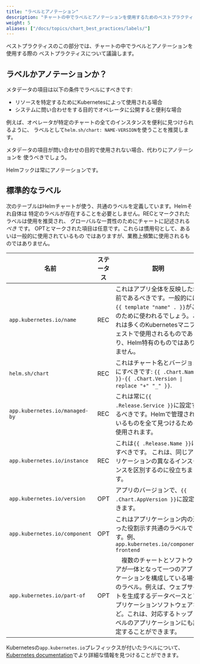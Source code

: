 ```yaml
---
title: "ラベルとアノテーション"
description: "チャートの中でラベルとアノテーションを使用するためのベストプラクティスを解説します。"
weight: 5
aliases: ["/docs/topics/chart_best_practices/labels/"]
---
```


ベストプラクティスのこの部分では、チャートの中でラベルとアノテーションを使用する際の
ベストプラクティスについて議論します。

## ラベルかアノテーションか？

メタデータの項目は以下の条件でラベルにすべきです:

- リソースを特定するためにKubernetesによって使用される場合
- システムに問い合わせをする目的でオペレータに公開すると便利な場合

例えば、オペレータが特定のチャートの全てのインスタンスを便利に見つけられるように、
ラベルとして`helm.sh/chart: NAME-VERSION`を使うことを推奨します。

メタデータの項目が問い合わせの目的で使用されない場合、代わりにアノテーションを
使うべきでしょう。

Helmフックは常にアノテーションです。

## 標準的なラベル

次のテーブルはHelmチャートが使う、共通のラベルを定義しています。Helmそれ自体は
特定のラベルが存在することを必要としません。RECとマークされたラベルは使用を推奨され、
グローバルな一貫性のためにチャートに記述される _べき_ です。
OPTとマークされた項目は任意です。これらは慣用句として、あるいは一般的に使用されているもの
ではありますが、業務上頻繁に使用されるものではありません。

名前|ステータス|説明
-----|------|----------
`app.kubernetes.io/name` | REC | これはアプリ全体を反映した名前であるべきです。一般的には`{{ template "name" . }}`がこのために使われるでしょう。これは多くのKubernetesマニフェストで使用されるものであり、Helm特有のものではありません。
`helm.sh/chart` | REC | これはチャート名とバージョンにすべきです: `{{ .Chart.Name }}-{{ .Chart.Version \| replace "+" "_" }}`.
`app.kubernetes.io/managed-by` | REC | これは常に`{{ .Release.Service }}`に設定するべきです。Helmで管理されているものを全て見つけるために使用されます。
`app.kubernetes.io/instance` | REC | これは`{{ .Release.Name }}`にすべきです。 これは、同じアプリケーションの異なるインスタンスを区別するのに役立ちます。
`app.kubernetes.io/version` | OPT | アプリのバージョンで、`{{ .Chart.AppVersion }}`に設定できます。
`app.kubernetes.io/component` | OPT | これはアプリケーション内の違った役割示す共通のラベルです。例、 `app.kubernetes.io/component: frontend`
`app.kubernetes.io/part-of` | OPT |　複数のチャートとソフトウェアが一体となって一つのアプリケーションを構成している場合のラベル。例えば、ウェブサイトを生成するデータベースとアプリケーションソフトウェアなど。これは、対応するトップレベルのアプリケーションにも設定することができます。

Kubernetesの`app.kubernetes.io`プレフィックスが付いたラベルについて、
[Kubernetes
documentation](https://kubernetes.io/docs/concepts/overview/working-with-objects/common-labels/)でより詳細な情報を見つけることができます。
